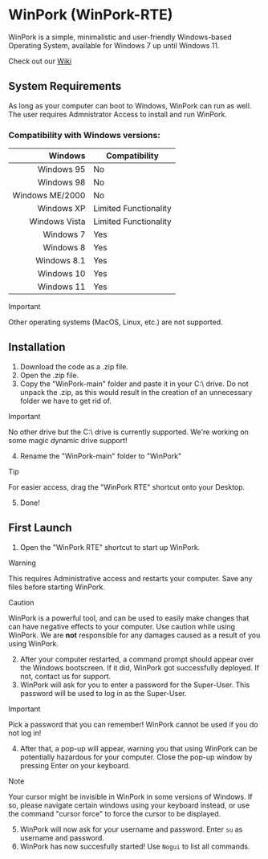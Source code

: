 # WinPork (WinPork-RTE)
 WinPork is a simple, minimalistic and user-friendly Windows-based Operating System, available for Windows 7 up until Windows 11.

Check out our [Wiki](https://github.com/PorkyLIVEwasTaken/WinPork/wiki)

## System Requirements
As long as your computer can boot to Windows, WinPork can run as well.
The user requires Admnistrator Access to install and run WinPork.
### Compatibility with Windows versions:
| Windows | Compatibility |
|--------:|---------------|
|Windows 95|No|
|Windows 98|No|
|Windows ME/2000|No|
|Windows XP|Limited Functionality|
|Windows Vista|Limited Functionality|
|Windows 7|Yes|
|Windows 8|Yes|
|Windows 8.1|Yes|
|Windows 10|Yes|
|Windows 11|Yes|

> [!IMPORTANT]
> Other operating systems (MacOS, Linux, etc.) are not supported.
## Installation
1. Download the code as a .zip file.
2. Open the .zip file. 
3. Copy the "WinPork-main" folder and paste it in your C:\ drive. Do not unpack the .zip, as this would result in the creation of an unnecessary folder we have to get rid of.

> [!IMPORTANT]
> No other drive but the C:\ drive is currently supported. We're working on some magic dynamic drive support!
4. Rename the "WinPork-main" folder to "WinPork"
> [!TIP]
> For easier access, drag the "WinPork RTE" shortcut onto your Desktop.
5. Done!

## First Launch
1. Open the "WinPork RTE" shortcut to start up WinPork.
> [!WARNING]
> This requires Administrative access and restarts your computer. Save any files before starting WinPork.

> [!CAUTION]
> WinPork is a powerful tool, and can be used to easily make changes that can have negative effects to your computer. Use caution while using WinPork. We are **not** responsible for any damages caused as a result of you using WinPork.
2. After your computer restarted, a command prompt should appear over the Windows bootscreen. If it did, WinPork got successfully deployed. If not, contact us for support.
3. WinPork will ask for you to enter a password for the Super-User. This password will be used to log in as the Super-User.
> [!IMPORTANT]
> Pick a password that you can remember! WinPork cannot be used if you do not log in!
4. After that, a pop-up will appear, warning you that using WinPork can be potentially hazardous for your computer. Close the pop-up window by pressing Enter on your keyboard.
> [!NOTE]
> Your cursor might be invisible in WinPork in some versions of Windows. If so, please navigate certain windows using your keyboard instead, or use the command "cursor force" to force the cursor to be displayed.
5. WinPork will now ask for your username and password. Enter `su` as username and password.
6. WinPork has now succesfully started! Use `Nogui` to list all commands.